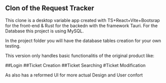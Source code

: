 ## Clon of the Request Tracker
This clone is a desktop variable app created with TS+React+Vite+Bootsrap for the front-end & Rust for the backedn with the framework Tauri.
For the Database this project is using MySQL.

In the project folder you will have the database tables creation for your own testing.

This version only handles basic functionalitis of the original product like:

##Login
##Ticket Creation
##Ticket Searching
#Ticket Modification

As also has a reformed UI for more actual Design and User confort
